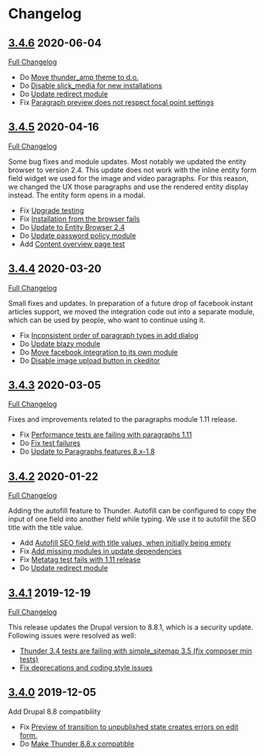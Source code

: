 # Changelog

## [3.4.6](https://github.com/thunder/thunder-distribution/tree/3.4.6) 2020-06-04
[Full Changelog](https://github.com/thunder/thunder-distribution/compare/3.4.5...3.4.6)

- Do [Move thunder_amp theme to d.o.](https://www.drupal.org/node/3128263)
- Do [Disable slick_media for new installations](https://www.drupal.org/node/3105337)
- Do [Update redirect module](https://www.drupal.org/node/3137492)
- Fix [Paragraph preview does not respect focal point settings](https://www.drupal.org/node/3083372)

## [3.4.5](https://github.com/thunder/thunder-distribution/tree/3.4.5) 2020-04-16
[Full Changelog](https://github.com/thunder/thunder-distribution/compare/3.4.4...3.4.5)

Some bug fixes and module updates. Most notably we updated the entity browser to version 2.4. This update does not work
with the inline entity form field widget we used for the image and video paragraphs. For this reason, we changed the UX
those paragraphs and use the rendered entity display instead. The entity form opens in a modal.

- Fix [Upgrade testing](https://www.drupal.org/node/3127775)
- Fix [Installation from the browser fails](https://www.drupal.org/node/3122269)
- Do [Update to Entity Browser 2.4](https://www.drupal.org/node/3127484)
- Do [Update password policy module](https://www.drupal.org/node/3127479)
- Add [Content overview page test](https://www.drupal.org/node/3045492)

## [3.4.4](https://github.com/thunder/thunder-distribution/tree/3.4.4) 2020-03-20
[Full Changelog](https://github.com/thunder/thunder-distribution/compare/3.4.3...3.4.4)

Small fixes and updates. In preparation of a future drop of facebook instant articles support,
we moved the integration code out into a separate module, which can be used by people, who want to
continue using it.

- Fix [Inconsistent order of paragraph types in add dialog](https://www.drupal.org/node/3117401)
- Do [Update blazy module](https://www.drupal.org/node/3118911)
- Do [Move facebook integration to its own module](https://www.drupal.org/node/3059036)
- Do [Disable image upload button in ckeditor](https://www.drupal.org/node/2875691)

## [3.4.3](https://github.com/thunder/thunder-distribution/tree/3.4.3) 2020-03-05
[Full Changelog](https://github.com/thunder/thunder-distribution/compare/3.4.2...3.4.3)

Fixes and improvements related to the paragraphs module 1.11 release.

- Fix [Performance tests are failing with paragraphs 1.11](https://www.drupal.org/node/3115061)
- Do [Fix test failures](https://www.drupal.org/node/3114591)
- Do [Update to Paragraphs features 8.x-1.8](https://www.drupal.org/node/3116379)

## [3.4.2](https://github.com/thunder/thunder-distribution/tree/3.4.2) 2020-01-22
[Full Changelog](https://github.com/thunder/thunder-distribution/compare/3.4.1...3.4.2)

Adding the autofill feature to Thunder. Autofill can be configured to copy the input of one field into another field
while typing. We use it to autofill the SEO title with the title value.

- Add [Autofill SEO field with title values, when initially being empty](https://www.drupal.org/node/3061243)
- Fix [Add missing modules in update dependencies](https://www.drupal.org/node/3102123)
- Fix [Metatag test fails with 1.11 release](https://www.drupal.org/node/3104801)
- Do [Update redirect module](https://www.drupal.org/node/3104813)

## [3.4.1](https://github.com/thunder/thunder-distribution/tree/3.4.1) 2019-12-19
[Full Changelog](https://github.com/thunder/thunder-distribution/compare/3.4.0...3.4.1)

This release updates the Drupal version to 8.8.1, which is a security update. Following issues were resolved as well:

 - [Thunder 3.4 tests are failing with simple_sitemap 3.5 (fix composer min tests)](https://www.drupal.org/node/3101277)
 - [Fix deprecations and coding style issues](https://www.drupal.org/node/3100288)

## [3.4.0](https://github.com/thunder/thunder-distribution/tree/3.4.0) 2019-12-05

Add Drupal 8.8 compatibility

- Fix [Preview of transition to unpublished state creates errors on edit form.](https://www.drupal.org/node/3016921)
- Do [Make Thunder 8.8.x compatible](https://www.drupal.org/node/3089624)

